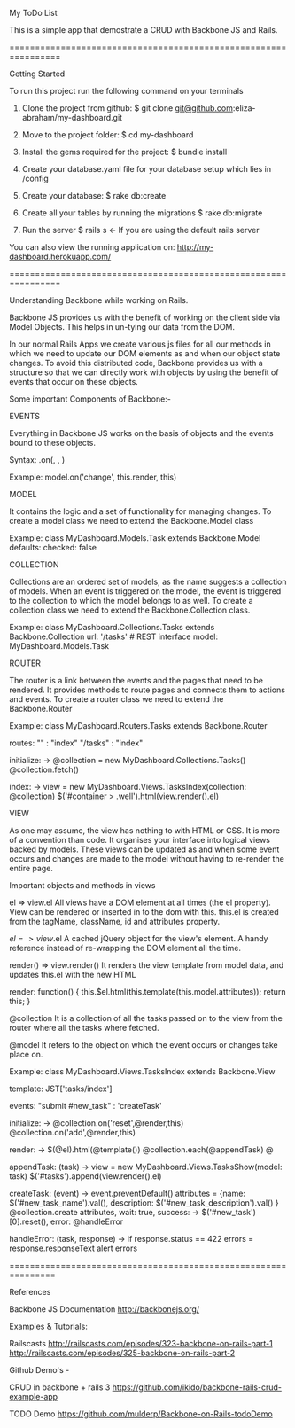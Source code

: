 My ToDo List

This is a simple app that demostrate a CRUD with Backbone JS and Rails. 

================================================================

Getting Started

To run this project run the following command on your terminals

1. Clone the project from github:
$ git clone git@github.com:eliza-abraham/my-dashboard.git

2. Move to the project folder:
$ cd my-dashboard

3. Install the gems required for the project:
$ bundle install

4. Create your database.yaml file for your database setup which lies in /config

5. Create your database:
$ rake db:create

6. Create all your tables by running the migrations
$ rake db:migrate

7. Run the server
$ rails s <- If you are using the default rails server

You can also view the running application on:
http://my-dashboard.herokuapp.com/


================================================================

Understanding Backbone while working on Rails.

Backbone JS provides us with the benefit of working on the client side via Model Objects. This helps in un-tying our data from the DOM.

In our normal Rails Apps we create various js files for all our methods in which we need to update our DOM elements as and when our object state changes. To avoid this distributed code, Backbone provides us with a structure so that we can directly work with objects by using the benefit of events that occur on these objects.


Some important Components of Backbone:-

EVENTS

Everything in Backbone JS works on the basis of objects and the events bound to these objects.

Syntax:
<object>.on(<event>, <callback>, <context>)

Example:
model.on('change', this.render, this)


MODEL

It contains the logic and a set of functionality for managing changes. To create a model class we need to extend the Backbone.Model class 

Example:
class MyDashboard.Models.Task extends Backbone.Model
  defaults: 
    checked: false


COLLECTION

Collections are an ordered set of models, as the name suggests a collection of models. When an event is triggered on the model, the event is triggered to the collection to which the model belongs to as well. To create a collection class we need to extend the Backbone.Collection class.

Example: 
class MyDashboard.Collections.Tasks extends Backbone.Collection
  url: '/tasks' # REST interface
  model: MyDashboard.Models.Task


ROUTER

The router is a link between the events and the pages that need to be rendered. It provides methods to route pages and connects them to actions and events. To create a router class we need to extend the Backbone.Router

Example:
class MyDashboard.Routers.Tasks extends Backbone.Router

  routes:
    ""              : "index"
    "/tasks"        : "index"

  initialize: -> 
    @collection =  new MyDashboard.Collections.Tasks()
    @collection.fetch()

  index: ->
    view = new MyDashboard.Views.TasksIndex(collection: @collection)
    $('#container > .well').html(view.render().el)

VIEW

As one may assume, the view has nothing to with HTML or CSS. It is more of a convention than code. It organises your interface into logical views backed by models. These views can be updated as and when some event occurs and changes are made to the model without having to re-render the entire page.


Important objects and methods in views

el  => view.el
All views have a DOM element at all times (the el property). View can be rendered or inserted in to the dom  with this.  this.el is created from the tagName, className, id and attributes property.


$el => view.$el
A cached jQuery object for the view's element. A handy reference instead of re-wrapping the DOM element all the time.


render() => view.render()
It renders the view template from model data, and updates this.el with the new HTML

render: function() {
   this.$el.html(this.template(this.model.attributes));
   return this;
 }


@collection 
It is a collection of all the tasks passed on to the view from the router where all the tasks where fetched.


@model
It refers to the object on which the event occurs or changes take place on.


Example:
class MyDashboard.Views.TasksIndex extends Backbone.View

  template: JST['tasks/index']

  events: 
  	"submit #new_task"   : 'createTask'

  initialize: ->
    @collection.on('reset',@render,this)
    @collection.on('add',@render,this)

  render: ->
    $(@el).html(@template())
    @collection.each(@appendTask)
    @

  appendTask: (task) ->
    view = new MyDashboard.Views.TasksShow(model: task)
    $('#tasks').append(view.render().el)

  createTask: (event) ->
    event.preventDefault()
    attributes = {name: $('#new_task_name').val(), description: $('#new_task_description').val() }
    @collection.create attributes,
      wait: true,
      success: -> $('#new_task')[0].reset(),
      error: @handleError

  handleError: (task, response) -> 
    if response.status == 422
      errors = response.responseText
      alert errors

===============================================================

References

Backbone JS Documentation
http://backbonejs.org/

Examples & Tutorials: 

Railscasts
http://railscasts.com/episodes/323-backbone-on-rails-part-1
http://railscasts.com/episodes/325-backbone-on-rails-part-2

Github Demo's -

CRUD in backbone + rails 3
https://github.com/ikido/backbone-rails-crud-example-app

TODO Demo
https://github.com/mulderp/Backbone-on-Rails-todoDemo

